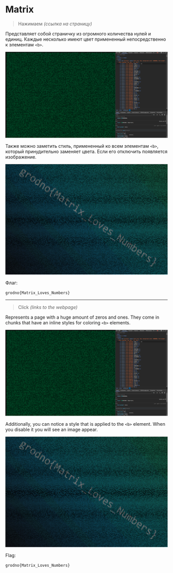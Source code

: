 # Matrix

> Нажимаем *(ссылка на страницу)*

Представляет собой страничку из огромного количества нулей и единиц. Каждые несколько имеют цвет
примененный непосредственно к элементам `<b>`.

![Matrix before](matrix-before.png)

Также можно заметить стиль, примененный ко всем элементам `<b>`, который принудительно заменяет
цвета. Если его отключить появляется изображение.

![Matrix after](matrix-after.png)

Флаг:

```plain
grodno{Matrix_Loves_Numbers}
```

---

> Click *(links to the webpage)*

Represents a page with a huge amount of zeros and ones. They come in chunks that have an inline
styles for coloring `<b>` elements.

![Matrix before](matrix-before.png)

Additionally, you can notice a style that is applied to the `<b>` element. When you disable it you
will see an image appear.

![Matrix after](matrix-after.png)

Flag:

```plain
grodno{Matrix_Loves_Numbers}
```
